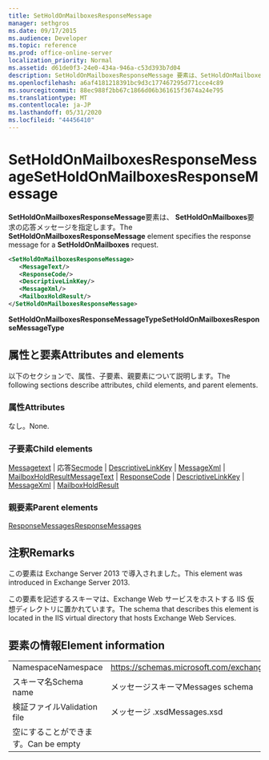 ```yaml
---
title: SetHoldOnMailboxesResponseMessage
manager: sethgros
ms.date: 09/17/2015
ms.audience: Developer
ms.topic: reference
ms.prod: office-online-server
localization_priority: Normal
ms.assetid: d61de0f3-24e0-434a-946a-c53d393b7d04
description: SetHoldOnMailboxesResponseMessage 要素は、SetHoldOnMailboxes 要求の応答メッセージを指定します。
ms.openlocfilehash: a6af4181218391bc9d3c177467295d771cce4c89
ms.sourcegitcommit: 88ec988f2bb67c1866d06b361615f3674a24e795
ms.translationtype: MT
ms.contentlocale: ja-JP
ms.lasthandoff: 05/31/2020
ms.locfileid: "44456410"
---
```

# <a name="setholdonmailboxesresponsemessage"></a><span data-ttu-id="947be-103">SetHoldOnMailboxesResponseMessage</span><span class="sxs-lookup"><span data-stu-id="947be-103">SetHoldOnMailboxesResponseMessage</span></span>

<span data-ttu-id="947be-104">**SetHoldOnMailboxesResponseMessage**要素は、 **SetHoldOnMailboxes**要求の応答メッセージを指定します。</span><span class="sxs-lookup"><span data-stu-id="947be-104">The **SetHoldOnMailboxesResponseMessage** element specifies the response message for a **SetHoldOnMailboxes** request.</span></span> 
  
```XML
<SetHoldOnMailboxesResponseMessage>
   <MessageText/>
   <ResponseCode/>
   <DescriptiveLinkKey/>
   <MessageXml/>
   <MailboxHoldResult/>
</SetHoldOnMailboxesResponseMessage>
```

 <span data-ttu-id="947be-105">**SetHoldOnMailboxesResponseMessageType**</span><span class="sxs-lookup"><span data-stu-id="947be-105">**SetHoldOnMailboxesResponseMessageType**</span></span>
## <a name="attributes-and-elements"></a><span data-ttu-id="947be-106">属性と要素</span><span class="sxs-lookup"><span data-stu-id="947be-106">Attributes and elements</span></span>

<span data-ttu-id="947be-107">以下のセクションで、属性、子要素、親要素について説明します。</span><span class="sxs-lookup"><span data-stu-id="947be-107">The following sections describe attributes, child elements, and parent elements.</span></span>
  
### <a name="attributes"></a><span data-ttu-id="947be-108">属性</span><span class="sxs-lookup"><span data-stu-id="947be-108">Attributes</span></span>

<span data-ttu-id="947be-109">なし。</span><span class="sxs-lookup"><span data-stu-id="947be-109">None.</span></span>
  
### <a name="child-elements"></a><span data-ttu-id="947be-110">子要素</span><span class="sxs-lookup"><span data-stu-id="947be-110">Child elements</span></span>

<span data-ttu-id="947be-111">[Messagetext](messagetext.md)  | 応答[Secmode](responsecode.md)  | [DescriptiveLinkKey](descriptivelinkkey.md)  | [MessageXml](messagexml.md)  | [MailboxHoldResult](mailboxholdresult.md)</span><span class="sxs-lookup"><span data-stu-id="947be-111">[MessageText](messagetext.md) | [ResponseCode](responsecode.md) | [DescriptiveLinkKey](descriptivelinkkey.md) | [MessageXml](messagexml.md) | [MailboxHoldResult](mailboxholdresult.md)</span></span>
  
### <a name="parent-elements"></a><span data-ttu-id="947be-112">親要素</span><span class="sxs-lookup"><span data-stu-id="947be-112">Parent elements</span></span>

[<span data-ttu-id="947be-113">ResponseMessages</span><span class="sxs-lookup"><span data-stu-id="947be-113">ResponseMessages</span></span>](responsemessages.md)
  
## <a name="remarks"></a><span data-ttu-id="947be-114">注釈</span><span class="sxs-lookup"><span data-stu-id="947be-114">Remarks</span></span>

<span data-ttu-id="947be-115">この要素は Exchange Server 2013 で導入されました。</span><span class="sxs-lookup"><span data-stu-id="947be-115">This element was introduced in Exchange Server 2013.</span></span>
  
<span data-ttu-id="947be-116">この要素を記述するスキーマは、Exchange Web サービスをホストする IIS 仮想ディレクトリに置かれています。</span><span class="sxs-lookup"><span data-stu-id="947be-116">The schema that describes this element is located in the IIS virtual directory that hosts Exchange Web Services.</span></span>
  
## <a name="element-information"></a><span data-ttu-id="947be-117">要素の情報</span><span class="sxs-lookup"><span data-stu-id="947be-117">Element information</span></span>

|||
|:-----|:-----|
|<span data-ttu-id="947be-118">Namespace</span><span class="sxs-lookup"><span data-stu-id="947be-118">Namespace</span></span>  <br/> |https://schemas.microsoft.com/exchange/services/2006/messages  <br/> |
|<span data-ttu-id="947be-119">スキーマ名</span><span class="sxs-lookup"><span data-stu-id="947be-119">Schema name</span></span>  <br/> |<span data-ttu-id="947be-120">メッセージスキーマ</span><span class="sxs-lookup"><span data-stu-id="947be-120">Messages schema</span></span>  <br/> |
|<span data-ttu-id="947be-121">検証ファイル</span><span class="sxs-lookup"><span data-stu-id="947be-121">Validation file</span></span>  <br/> |<span data-ttu-id="947be-122">メッセージ .xsd</span><span class="sxs-lookup"><span data-stu-id="947be-122">Messages.xsd</span></span>  <br/> |
|<span data-ttu-id="947be-123">空にすることができます。</span><span class="sxs-lookup"><span data-stu-id="947be-123">Can be empty</span></span>  <br/> ||
   

